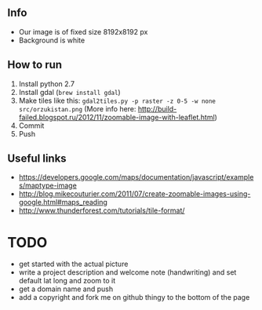 ## Info
* Our image is of fixed size 8192x8192 px
* Background is white

## How to run

1. Install python 2.7
2. Install gdal (`brew install gdal`)
3. Make tiles like this: `gdal2tiles.py -p raster -z 0-5 -w none src/orzukistan.png` (More info here: http://build-failed.blogspot.ru/2012/11/zoomable-image-with-leaflet.html)
4. Commit
5. Push 

## Useful links

* https://developers.google.com/maps/documentation/javascript/examples/maptype-image
* http://blog.mikecouturier.com/2011/07/create-zoomable-images-using-google.html#maps_reading
* http://www.thunderforest.com/tutorials/tile-format/

# TODO

* get started with the actual picture
* write a project description and welcome note (handwriting) and set default lat long and zoom to it
* get a domain name and push
* add a copyright and fork me on github thingy to the bottom of the page
